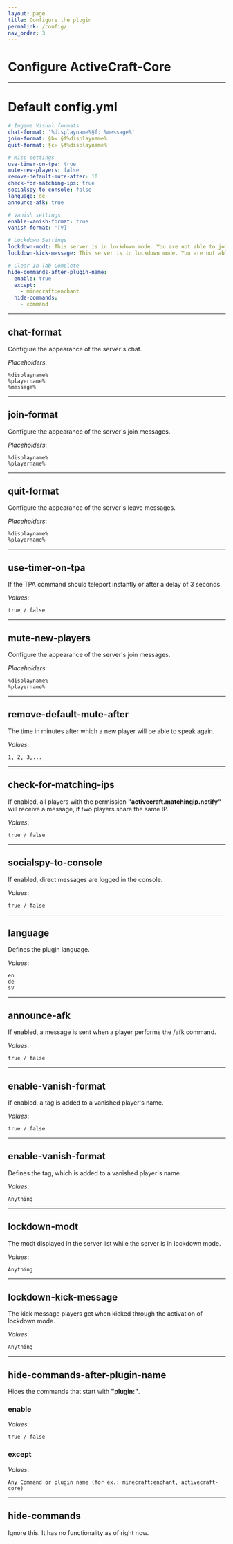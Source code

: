 ```yaml
---
layout: page
title: Configure the plugin
permalink: /config/
nav_order: 3
---
```


# Configure ActiveCraft-Core

---

# Default config.yml
```yaml
# Ingame Visual formats
chat-format: '%displayname%§f: %message%'
join-format: §b» §f%displayname%
quit-format: §c« §f%displayname%

# Misc settings
use-timer-on-tpa: true 
mute-new-players: false 
remove-default-mute-after: 10 
check-for-matching-ips: true 
socialspy-to-console: false 
language: de 
announce-afk: true 

# Vanish settings
enable-vanish-format: true 
vanish-format: '[V]' 

# Lockdown Settings
lockdown-modt: This server is in lockdown mode. You are not able to join until this is disabled. 
lockdown-kick-message: This server is in lockdown mode. You are not able to join until this is disabled. 

# Clear In Tab Complete
hide-commands-after-plugin-name: 
  enable: true 
  except: 
    - minecraft:enchant 
  hide-commands: 
    - command 
```

---

## chat-format
Configure the appearance of the server's chat. 

*Placeholders*:
```
%displayname%
%playername%
%message%
```

---

## join-format
Configure the appearance of the server's join messages.

*Placeholders*:
```
%displayname%
%playername%
```

---

## quit-format
Configure the appearance of the server's leave messages.

*Placeholders*:
```
%displayname%
%playername%
```

---

## use-timer-on-tpa
If the TPA command should teleport instantly or after a delay of 3 seconds.

*Values*:
```
true / false
```

---

## mute-new-players
Configure the appearance of the server's join messages.

*Placeholders*:
```
%displayname%
%playername%
```

---

## remove-default-mute-after
The time in minutes after which a new player will be able to speak again.

*Values*:
```
1, 2, 3,...
```

---

## check-for-matching-ips
If enabled, all players with the permission **"activecraft.matchingip.notify"** will receive a message, if two players share the same IP.

*Values*:
```
true / false
```

---

## socialspy-to-console
If enabled, direct messages are logged in the console.

*Values*:
```
true / false
```

---

## language
Defines the plugin language.

*Values*:
```
en
de
sv
```

---

## announce-afk
If enabled, a message is sent when a player performs the /afk command.

*Values*:
```
true / false
```

---

## enable-vanish-format
If enabled, a tag is added to a vanished player's name. 

*Values*:
```
true / false
```

---

## enable-vanish-format
Defines the tag, which is added to a vanished player's name. 

*Values*:
```
Anything
```

---

## lockdown-modt
The modt displayed in the server list while the server is in lockdown mode.

*Values*:
```
Anything
```

---

## lockdown-kick-message
The kick message players get when kicked through the activation of lockdown mode.

*Values*:
```
Anything
```

---

## hide-commands-after-plugin-name
Hides the commands that start with **"plugin:"**.

### enable

*Values*:
```
true / false
```

### except

*Values*:
```
Any Command or plugin name (for ex.: minecraft:enchant, activecraft-core)
```

---

## hide-commands
Ignore this. It has no functionality as of right now.
